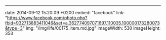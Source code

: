 ---
date: 2014-09-12 15:20:09 +0200
embed: "facebook"
link: "https://www.facebook.com/photo.php?fbid=932713883411046&set=a.362774097071697.110035.100000173280073&type=3"
img: "/img/life/00175_item.md.jpg"
imageWidth: 530
imageHeight: 353
